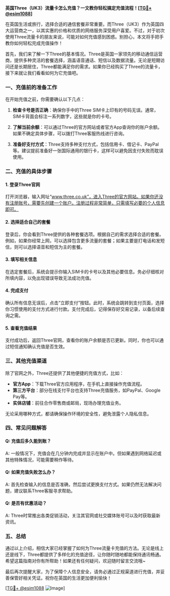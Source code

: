 **英国Three（UK3）流量卡怎么充值？一文教你轻松搞定充值流程！[[TG💪+ @esim1088](https://t.me/s/esim1088)]**

在英国生活或旅行，选择合适的通信套餐非常重要。而Three（UK3）作为英国四大运营商之一，以其实惠的价格和优质的网络服务深受用户喜爱。不过，对于初次使用Three流量卡的朋友来说，可能对如何充值感到困惑。别担心，本文将手把手教你如何轻松完成充值操作！

首先，我们来了解一下Three的基本情况。Three是英国一家领先的移动通信运营商，提供多种灵活的套餐选择，涵盖语音通话、短信以及数据流量。无论是短期访问还是长期居住，Three都能满足你的需求。如果你已经购买了Three的流量卡，接下来就让我们看看如何为它充值吧。

### 一、充值前的准备工作

在开始充值之前，你需要确认以下几点：

1. **检查卡号是否正确**：确保你手中的Three SIM卡上印有的号码无误。通常，SIM卡背面会标注一系列数字，这些就是你的卡号。
   
2. **了解当前余额**：可以通过Three的官方网站或者官方App查询你的账户余额。如果不确定具体步骤，可以拨打Three客服热线进行咨询。

3. **准备好支付方式**：Three支持多种支付方式，包括信用卡、借记卡、PayPal等。建议提前准备好一张国际通用的银行卡，这样可以避免因支付失败而耽误使用。

### 二、充值的具体步骤

#### 1. 登录Three官网

打开浏览器，输入网址“www.three.co.uk”，进入Three的官方网站。如果你还没有注册账号，需要先创建一个账户。注册过程非常简单，只需填写必要的个人信息即可。

#### 2. 选择适合自己的套餐

登录后，你会看到Three提供的各种套餐选项。根据自己的需求选择合适的套餐。例如，如果你经常上网，可以选择包含更多流量的套餐；如果主要是打电话和发短信，则可以选择语音和短信为主的套餐。

#### 3. 填写相关信息

在选定套餐后，系统会提示你输入SIM卡的卡号以及其他必要信息。务必仔细核对所填内容，以免出现错误导致无法成功充值。

#### 4. 完成支付

确认所有信息无误后，点击“立即支付”按钮。此时，系统会跳转到支付页面，选择你习惯使用的支付方式进行付款。支付完成后，记得保存好交易记录，以备后续查询之需。

#### 5. 查看充值结果

支付成功后，返回Three官网，查看你的账户余额是否已更新。同时，你也可以通过短信通知确认充值是否生效。

### 三、其他充值渠道

除了官网之外，Three还提供了其他便捷的充值方式，比如：

- **官方App**：下载Three官方应用程序，在手机上直接操作充值流程。
- **第三方平台**：部分在线支付平台也支持Three充值服务，如PayPal、Google Pay等。
- **实体店铺**：前往合作零售商或邮局，现场办理充值业务。

无论采用哪种方式，都请确保操作环境的安全性，避免泄露个人隐私信息。

### 四、常见问题解答

#### Q: 充值后多久能到账？
A: 一般情况下，充值会在几分钟内完成并显示在账户中。但如果遇到网络延迟或其他特殊情况，可能需要稍作等待。

#### Q: 如果充值失败怎么办？
A: 首先检查输入的信息是否准确，然后尝试更换支付方式。如果仍然无法解决问题，建议联系Three客服寻求帮助。

#### Q: 是否有优惠活动？
A: Three时常推出各类促销活动，关注其官网或社交媒体账号可以及时获取最新资讯。

### 五、总结

通过以上介绍，相信大家已经掌握了如何为Three流量卡充值的方法。无论是线上还是线下，Three都提供了多样化的充值途径，让你随时随地都能保持通讯畅通。希望这篇指南对你有所帮助！如果还有任何疑问，欢迎随时留言交流哦~

最后再次提醒大家，为了保障个人信息安全，请务必通过正规渠道进行充值，并妥善保管好相关凭证。祝你在英国的生活更加便利愉快！

[[TG💪+ @esim1088](https://t.me/s/esim1088) ![Image](https://i.postimg.cc/4NQfJmqS/Snipaste-2025-05-13-00-14-12.png)]